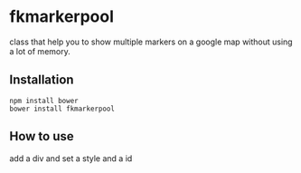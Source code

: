 # fkmarkerpool
 class that help you to show multiple markers on a google map without using a lot of memory.

## Installation

    npm install bower
    bower install fkmarkerpool

## How to use

add a div and set a style and a id
       <div style="height:100%; min-height:500px">
        <div style="height:100%; min-height:500px" id="map-canvas" width="500px" height="500px"></div>
       </div>
add google map api and fkmarkerpool.js
       <script type="text/javascript" src="https://maps.googleapis.com/maps/api/js"></script>
       <script src="bower_components/fkmarkerpool/fkmarkerpool.js"></script>
and then
       <script type="text/javascript">
        var mapOptions = {
         zoom: 10,
         center: new google.maps.LatLng(-26.1374003,28.2423874)
        };
        var pool =  new fkMarkerPool(new google.maps.Map(document.getElementById('map-canvas'),mapOptions));
        function update(traffic){
         pool.clean();
         for(i in traffic){
          pool.setMarker(traffic[i].latitude,traffic[i].longitude,traffic[i].title);
         }
        }
        traffics = [{
         longitude: "25.000",
         latitude: "12.000",
         title: "marker one"
        },{
         longitude: "28.000",
         latitude: "16.000",
         title: "marker two"
        }];
        
        update(traffics);
        
       </script>

## Other

Don't hesitate to ask me for improvement and propose me improvement.

This project is under MIT
